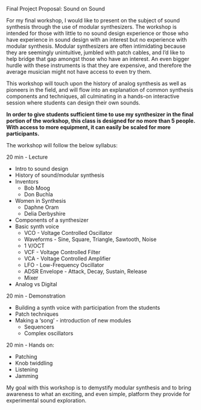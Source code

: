 Final Project Proposal: Sound on Sound

For my final workshop, I would like to present on the subject of sound synthesis through the use of modular synthesizers.  The workshop is intended for those with little to no sound design experience or those who have experience in sound design with an interest but no experience with modular synthesis.  Modular synthesizers are often intimidating because they are seemingly unintuitive, jumbled with patch cables, and I’d like to help bridge that gap amongst those who have an interest.  An even bigger hurdle with these instruments is that they are expensive, and therefore the average musician might not have access to even try them.  

This workshop will touch upon the history of analog synthesis as well as pioneers in the field, and will flow into an explanation of common synthesis components and techniques, all culminating in a hands-on interactive session where students can design their own sounds. 

**In order to give students sufficient time to use my synthesizer in the final portion of the workshop, this class is designed for no more than 5 people.  With access to more equipment, it can easily be scaled for more participants.**  

The workshop will follow the below syllabus:

20 min - Lecture 
* Intro to sound design
* History of sound/modular synthesis
* Inventors
  * Bob Moog 
  * Don Buchla 
* Women in Synthesis 
  * Daphne Oram
  * Delia Derbyshire
* Components of a synthesizer
* Basic synth voice 
  * VCO - Voltage Controlled Oscillator
  * Waveforms - Sine, Square, Triangle, Sawtooth, Noise
  * 1 V/OCT
  * VCF - Voltage Controlled Filter
  * VCA - Voltage Controlled Amplifier
  * LFO - Low-Frequency Oscillator 
  * ADSR Envelope - Attack, Decay, Sustain, Release 
  * Mixer 
* Analog vs Digital 

20 min - Demonstration 
* Building a synth voice with participation from the students 
* Patch techniques 
* Making a ‘song’ - introduction of new modules 
  * Sequencers
  * Complex oscillators 

20 min - Hands on:
* Patching 
* Knob twiddling 
* Listening
* Jamming

My goal with this workshop is to demystify modular synthesis and to bring awareness to what an exciting, and even simple, platform they provide for experimental sound exploration. 
	
